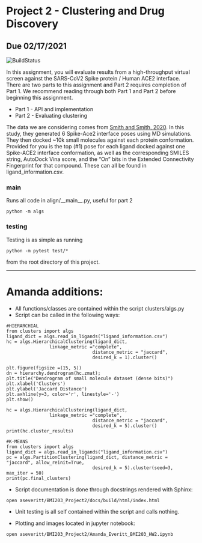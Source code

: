 # Project 2 - Clustering and Drug Discovery
## Due 02/17/2021

![BuildStatus](https://github.com/aseveritt/BMI203_Project2/workflows/HW2/badge.svg?event=push)

In this assignment, you will evaluate results from a high-throughput virtual screen against the SARS-CoV2 Spike protein / Human ACE2 interface.  There are two parts to this assignment and Part 2 requires completion of Part 1. We recommend reading through both Part 1 and Part 2 before beginning this assignment. 

* Part 1 - API and implementation
* Part 2 - Evaluating clustering

The data we are considering comes from [Smith and Smith, 2020](https://chemrxiv.org/articles/preprint/Repurposing_Therapeutics_for_the_Wuhan_Coronavirus_nCov-2019_Supercomputer-Based_Docking_to_the_Viral_S_Protein_and_Human_ACE2_Interface/11871402). In this study, they generated 6 Spike-Ace2 interface poses using MD simulations. They then docked ~10k small molecules against each protein conformation. Provided for you is the top (#1) pose for each ligand docked against one Spike-ACE2 interface conformation, as well as the corresponding SMILES string, AutoDock Vina score, and the “On” bits in the Extended Connectivity Fingerprint for that compound. These can all be found in ligand\_information.csv.


### main
Runs all code in align/\_\_main\_\_.py, useful for part 2
```
python -m algs
```

### testing
Testing is as simple as running
```
python -m pytest test/*
```
from the root directory of this project.





-----------------------------------------------------
# Amanda additions:

- All functions/classes are contained within the script clusters/algs.py
- Script can be called in the following ways:


```
#HIERARCHIAL
from clusters import algs
ligand_dict = algs.read_in_ligands("ligand_information.csv")
hc = algs.HierarchicalClustering(ligand_dict, 
				linkage_metric ="complete",
                                distance_metric = "jaccard", 
                                desired_k = 1).cluster()

plt.figure(figsize =(15, 5))
dn = hierarchy.dendrogram(hc.zmat);
plt.title("Dendrogram of small molecule dataset (dense bits)")
plt.xlabel('Clusters')
plt.ylabel('Jaccard Distance')
plt.axhline(y=3, color='r', linestyle='-')
plt.show()

hc = algs.HierarchicalClustering(ligand_dict, 
				linkage_metric ="complete",
                                distance_metric = "jaccard", 
                                desired_k = 5).cluster()
print(hc.cluster_results)
```


```
#K-MEANS
from clusters import algs
ligand_dict = algs.read_in_ligands("ligand_information.csv")
pc = algs.PartitionClustering(ligand_dict, distance_metric = "jaccard", allow_reinit=True,  
                                desired_k = 5).cluster(seed=3, max_iter = 50)
print(pc.final_clusters)
```



- Script documentation is done through docstrings rendered with Sphinx:
```
open aseveritt/BMI203_Project2/docs/build/html/index.html
```



- Unit testing is all self contained within the script and calls nothing. 

- Plotting and images located in jupyter notebook:
```
open aseveritt/BMI203_Project2/Amanda_Everitt_BMI203_HW2.ipynb
```




